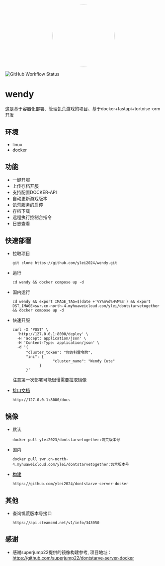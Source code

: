 <div align="center">
    <img src="https://raw.githubusercontent.com/ylei2024/wendy/main/docs/wendy.png" style="width:200px; height:200px; border-radius:50%;"/>
</div>

![GitHub Workflow Status](https://img.shields.io/github/actions/workflow/status/ylei2024/wendy/main.yml)

# wendy
这是基于容器化部署、管理饥荒游戏的项目、基于docker+fastapi+tortoise-orm开发

## 环境
- linux
- docker

## 功能
- 一键开服
- 上传存档开服
- 支持配置DOCKER-API
- 自动更新游戏版本
- 饥荒服务的启停
- 存档下载
- 远程执行控制台指令
- 日志查看

## 快速部署
- 拉取项目

      git clone https://github.com/ylei2024/wendy.git
- 运行

      cd wendy && docker compose up -d
- 国内运行

      cd wendy && export IMAGE_TAG=$(date +'%Y%m%d%H%M%S') && export DST_IMAGE=swr.cn-north-4.myhuaweicloud.com/ylei/dontstarvetogether && docker compose up -d

- 快速开服

      curl -X 'POST' \
        'http://127.0.0.1:8000/deploy' \
        -H 'accept: application/json' \
        -H 'Content-Type: application/json' \
        -d '{
            "cluster_token": "你的科雷令牌",
            "ini": {
                        "cluster_name": "Wendy Cute"
                  }
            }'
    
    注意第一次部署可能很慢需要拉取镜像

- [接口文档](http://127.0.0.1:8000/docs)
      
      http://127.0.0.1:8000/docs

## 镜像
- 默认
  
      docker pull ylei2023/dontstarvetogether:饥荒版本号
- 国内

      docker pull swr.cn-north-4.myhuaweicloud.com/ylei/dontstarvetogether:饥荒版本号

- [构建](https://github.com/ylei2024/dontstarve-server-docker)
  
      https://github.com/ylei2024/dontstarve-server-docker

## 其他
- 查询饥荒版本号接口

      https://api.steamcmd.net/v1/info/343050


## 感谢
- 感谢superjump22提供的镜像构建参考, 项目地址：https://github.com/superjump22/dontstarve-server-docker
